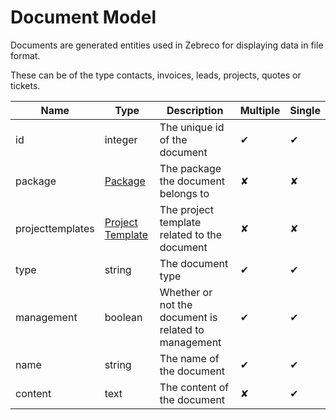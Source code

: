 # Document Model

Documents are generated entities used in Zebreco for displaying data in file format.

These can be of the type contacts, invoices, leads, projects, quotes or tickets.

| Name              | Type                                      | Description                                           | Multiple | Single |
|-------------------|-------------------------------------------|-------------------------------------------------------|----------|--------|
| id                | integer                                   | The unique id of the document                         |    ✔     |   ✔    |
| package           | [Package](api-package.md)                 | The package the document belongs to                   |    ✘     |   ✘    |
| projecttemplates  | [Project Template](api-projecttemplate.md)| The project template related to the document          |    ✘     |   ✘    |
| type              | string                                    | The document type                                     |    ✔     |   ✔    |
| management        | boolean                                   | Whether or not the document is related to management  |    ✔     |   ✔    |
| name              | string                                    | The name of the document                              |    ✔     |   ✔    |
| content           | text                                      | The content of the document                           |    ✘     |   ✔    |


